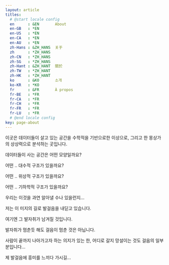 ```yaml
---
layout: article
titles:
  # @start locale config
  en      : &EN       About
  en-GB   : *EN
  en-US   : *EN
  en-CA   : *EN
  en-AU   : *EN
  zh-Hans : &ZH_HANS  关于
  zh      : *ZH_HANS
  zh-CN   : *ZH_HANS
  zh-SG   : *ZH_HANS
  zh-Hant : &ZH_HANT  關於
  zh-TW   : *ZH_HANT
  zh-HK   : *ZH_HANT
  ko      : &KO       소개
  ko-KR   : *KO
  fr      : &FR       À propos
  fr-BE   : *FR
  fr-CA   : *FR
  fr-CH   : *FR
  fr-FR   : *FR
  fr-LU   : *FR
  # @end locale config
key: page-about
---
```


이곳은 데이터들이 살고 있는 공간을 수학적을 기반으로한 이상으로, 그리고 한 몽상가의 상상력으로 분석하는 곳입니다.

데이터들이 사는 공간은 어떤 모양일까요?

어떤 .. 대수적 구조가 있을까요? 

어떤 .. 위상적 구조가 있을까요?

어떤 .. 기하학적 구조가 있을까요?

우리는 이것을 과연 알아낼 수나 있을런지...

저는 이 미지의 길로 발걸음을 내딛고 있습니다.

여기엔 그 발자취가 남겨질 것입니다. 

발자취가 멈춘듯 해도 걸음이 멈춘 것은 아닙니다.

사람이 끝까지 나아가고자 하는 의지가 있는 한, 어디로 갈지 망설이는 것도 걸음의 일부분입니다...

제 발걸음에 흥미를 느끼다 가시길...